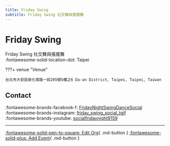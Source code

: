 ```yaml
---
title: Friday Swing
subtitle: Friday Swing 社交舞與搖擺舞
---
```


# Friday Swing

Friday Swing 社交舞與搖擺舞  
:fontawesome-solid-location-dot: Taipei  


???+ venue "Venue"

    台北市大安區敦化南路一段205號5樓之6 Da-an District, Taipei, Taipei, Taiwan  

## Contact

:fontawesome-brands-facebook-f: [FridayNightSwingDanceSocial](https://www.facebook.com/FridayNightSwingDanceSocial)  
:fontawesome-brands-instagram: [friday_swing_social_tgif](http://instagram.com/friday_swing_social_tgif)  
:fontawesome-brands-youtube: [socialfridaynight9159](https://youtube.com/socialfridaynight9159)  

---

[:fontawesome-solid-pen-to-square: Edit Org](https://github.com/swingdance/orgs/issues/new?assignees=&labels=update+org&projects=&template=03-update_entity.yml&title=Update%20Org%3A%20zh_TW%20%E2%80%A2%20Friday%20Swing&region=zh_TW&id=friday-swing&name=Friday%20Swing){ .md-button } [:fontawesome-solid-plus: Add Event](https://github.com/swingdance/events/issues/new?assignees=&labels=add+event&projects=&template=02-add_entity.yml&title=Add%20Event%3A%20zh_TW%20%E2%80%A2%20%3CName%3E&region=zh_TW&province=Taipei&city=Taipei&org_id=friday-swing){ .md-button }
